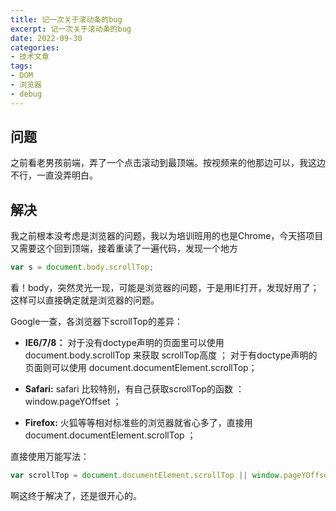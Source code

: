 ```yaml
---
title: 记一次关于滚动条的bug
excerpt: 记一次关于滚动条的bug
date: 2022-09-30
categories:
- 技术文章
tags:
- DOM
- 浏览器
- debug
---
```


## 问题
之前看老男孩前端，弄了一个点击滚动到最顶端。按视频来的他那边可以，我这边不行，一直没弄明白。

## 解决
我之前根本没考虑是浏览器的问题，我以为培训班用的也是Chrome，今天搭项目又需要这个回到顶端，接着重读了一遍代码，发现一个地方

```javascript
var s = document.body.scrollTop;
```

看！body，突然灵光一现，可能是浏览器的问题，于是用IE打开，发现好用了；这样可以直接确定就是浏览器的问题。

Google一查，各浏览器下scrollTop的差异：
- **IE6/7/8：**
对于没有doctype声明的页面里可以使用  document.body.scrollTop 来获取 scrollTop高度 ；
对于有doctype声明的页面则可以使用 document.documentElement.scrollTop；

- **Safari:**
safari 比较特别，有自己获取scrollTop的函数 ： window.pageYOffset ；

- **Firefox:**
火狐等等相对标准些的浏览器就省心多了，直接用 document.documentElement.scrollTop ；

直接使用万能写法：

```javascript
var scrollTop = document.documentElement.scrollTop || window.pageYOffset || document.body.scrollTop;
```

啊这终于解决了，还是很开心的。